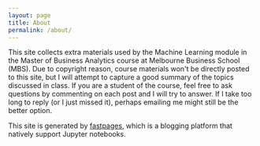 ```yaml
---
layout: page
title: About
permalink: /about/
---
```


This site collects extra materials used by the Machine Learning module in the Master of Business Analytics course at Melbourne Business School (MBS). 
Due to copyright reason, course materials won't be directly posted to this site, but I will attempt to capture a good summary of the topics discussed in class. 
If you are a student of the course, feel free to ask questions by commenting on each post and I will try to answer. If I take too long to reply (or I just missed it), perhaps emailing me might still be the better option. 

This site is generated by [fastpages](https://github.com/fastai/fastpages), which is a blogging platform that natively support Jupyter notebooks. 